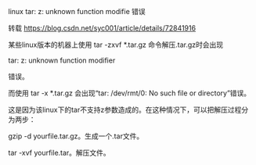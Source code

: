 
linux tar: z: unknown function modifie 错误

转载 https://blog.csdn.net/syc001/article/details/72841916

某些linux版本的机器上使用 tar -zxvf *.tar.gz 命令解压.tar.gz时会出现

tar: z: unknown function modifier

错误。

而使用 tar -x *.tar.gz 会出现“tar: /dev/rmt/0: No such file or directory”错误。

 

这是因为该linux下的tar不支持z参数造成的。在这种情况下，可以把解压过程分为两步：

 

gzip -d yourfile.tar.gz。生成一个.tar文件。

tar -xvf yourfile.tar。解压文件。

